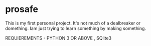 # prosafe
This is my first personal project.
It's not much of a dealbreaker or domething. Iam just trying to learn something by making something.

REQUIEREMENTS - PYTHON 3 OR ABOVE , SQlite3
